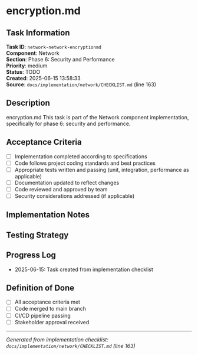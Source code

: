# encryption.md

## Task Information

**Task ID**: `network-network-encryptionmd`  
**Component**: Network  
**Section**: Phase 6: Security and Performance  
**Priority**: medium  
**Status**: TODO  
**Created**: 2025-06-15 13:58:33  
**Source**: `docs/implementation/network/CHECKLIST.md` (line 163)  

## Description

encryption.md
This task is part of the Network component implementation, specifically for phase 6: security and performance.

## Acceptance Criteria

- [ ] Implementation completed according to specifications
- [ ] Code follows project coding standards and best practices
- [ ] Appropriate tests written and passing (unit, integration, performance as applicable)
- [ ] Documentation updated to reflect changes
- [ ] Code reviewed and approved by team
- [ ] Security considerations addressed (if applicable)

## Implementation Notes

<!-- Add specific implementation notes, design decisions, or technical requirements here -->

## Testing Strategy

<!-- Describe the testing approach for this task -->

## Progress Log

<!-- Add progress updates here -->
- 2025-06-15: Task created from implementation checklist

## Definition of Done

- [ ] All acceptance criteria met
- [ ] Code merged to main branch
- [ ] CI/CD pipeline passing
- [ ] Stakeholder approval received

---

*Generated from implementation checklist: `docs/implementation/network/CHECKLIST.md` (line 163)*
